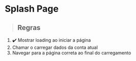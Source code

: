 # Splash Page

> ## Regras
1. ✔️ Mostrar loading ao iniciar a página
2. Chamar o carregar dados da conta atual
3. Navegar para a página correta ao final do carregamento
